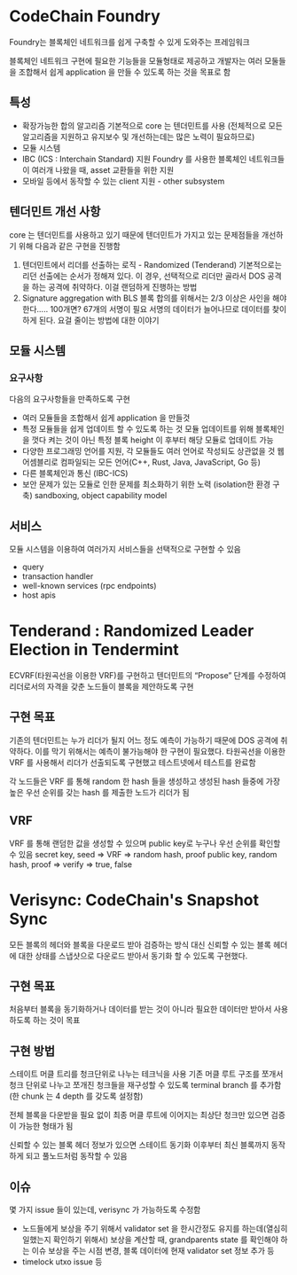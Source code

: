 

# CodeChain Foundry
Foundry는 블록체인 네트워크를 쉽게 구축할 수 있게 도와주는 프레임워크

블록체인 네트워크 구현에 필요한 기능들을 모듈형태로 제공하고 
개발자는 여러 모둘들을 조합해서 쉽게 application 을 만들 수 있도록 하는 것을 목표로 함


## 특성
- 확장가능한 합의 알고리즘
기본적으로 core 는 텐더민트를 사용 (전체적으로 모든 알고리즘을 지원하고 유지보수 및 개선하는데는 많은 노력이 필요하므로)
- 모듈 시스템
- IBC (ICS : Interchain Standard) 지원
Foundry 를 사용한 블록체인 네트워크들이 여러개 나왔을 때, asset 교환들을 위한 지원
- 모바일 등에서 동작할 수 있는 client 지원 - other subsystem


## 텐더민트 개선 사항
core 는 텐더민트를 사용하고 있기 때문에 텐더민트가 가지고 있는 문제점들을 개선하기 위해 다음과 같은 구현을 진행함

1. 텐더민트에서 리더를 선출하는 로직 - Randomized (Tenderand)
기본적으로는 리던 선출에는 순서가 정해져 있다. 이 경우, 선택적으로 리더만 골라서 DOS 공격을 하는 공격에 취약하다. 이걸 랜덤하게 진행하는 방법
2. Signature aggregation with BLS
블록 합의를 위해서는 2/3 이상은 사인을 해야 한다..... 100개면? 67개의 서명이 필요
서명의 데이터가 늘어나므로 데이터를 찾이하게 된다. 요걸 줄이는 방법에 대한 이야기


## 모듈 시스템

### 요구사항
다음의 요구사항들을 만족하도록 구현

- 여러 모듈들을 조합해서 쉽게 application 을 만들것
- 특정 모듈들을 쉽게 업데이트 할 수 있도록 하는 것
모듈 업데이트를 위해 블록체인을 껏다 켜는 것이 아닌 특정 블록 height 이 후부터 해당 모듈로 업데이트 가능
- 다양한 프로그래밍 언어를 지원, 각 모듈들도 여러 언어로 작성되도 상관없을 것
웹어셈블리로 컴파일되는 모든 언어(C++, Rust, Java, JavaScript, Go 등)
- 다른 블록체인과 통신 (IBC-ICS)
- 보안 문제가 있는 모듈로 인한 문제를 최소화하기 위한 노력 (isolation한 환경 구축)
sandboxing, object capability model


## 서비스
모듈 시스템을 이용하여 여러가지 서비스들을 선택적으로 구현할 수 있음
- query
- transaction handler
- well-known services (rpc endpoints)
- host apis




# Tenderand : Randomized Leader Election in Tendermint
ECVRF(타원곡선을 이용한 VRF)를 구현하고 텐더민트의 “Propose” 단계를 수정하여 리더로서의 자격을 갖춘 노드들이 블록을 제안하도록 구현

## 구현 목표 
기존의 텐더민트는 누가 리더가 될지 어느 정도 예측이 가능하기 때문에 DOS 공격에 취약하다. 
이를 막기 위해서는 예측이 불가능해야 한 구현이 필요했다. 
타원곡선을 이용한 VRF 를 사용해서 리더가 선출되도록 구현했고 테스트넷에서 테스트를 완료함

각 노드들은 VRF 를 통해 random 한 hash 들을 생성하고 생성된 hash 들중에 
가장 높은 우선 순위를 갖는 hash 를 제출한 노드가 리더가 됨

## VRF
VRF 를 통해 랜덤한 값을 생성할 수 있으며 public key로 누구나 우선 순위를 확인할 수 있음
secret key, seed => VRF => random hash, proof
public key, random hash, proof => verify => true, false




# Verisync: CodeChain's Snapshot Sync
모든 블록의 헤더와 블록을 다운로드 받아 검증하는 방식 대신 신뢰할 수 있는 블록 헤더에 대한
상태를 스냅샷으로 다운로드 받아서 동기화 할 수 있도록 구현했다.

## 구현 목표
처음부터 블록을 동기화하거나 데이터를 받는 것이 아니라 필요한 데이터만 받아서 사용하도록 하는 것이 목표

## 구현 방법
스테이트 머클 트리를 청크단위로 나누는 테크닉을 사용
기존 머클 루트 구조를 쪼개서 청크 단위로 나누고 쪼개진 청크들을 재구성할 수 있도록 
terminal branch 를 추가함 (한 chunk 는 4 depth 를 갖도록 설정함)

전체 블록을 다운받을 필요 없이 최종 머클 루트에 이어지는 최상단 청크만 있으면 검증이 가능한 형태가 됨

신뢰할 수 있는 블록 헤더 정보가 있으면 스테이트 동기화 이후부터 최신 블록까지 동작하게 되고 풀노드처럼 동작할 수 있음

## 이슈
몇 가지 issue 들이 있는데, verisync 가 가능하도록 수정함
- 노드들에게 보상을 주기 위해서 validator set 을 한시간정도 유지를 하는데(열심히 일했는지 확인하기 위해서) 보상을 계산할 때, grandparents state 를 확인해야 하는 이슈
보상을 주는 시점 변경, 블록 데이터에 현재 validator set 정보 추가 등
- timelock utxo issue 등